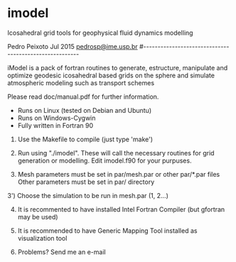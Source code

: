 # imodel
Icosahedral grid tools for geophysical fluid dynamics modelling

Pedro Peixoto Jul 2015
pedrosp@ime.usp.br
#-------------------------------------------------------

iModel is a pack of fortran routines to generate, estructure,
 manipulate and optimize geodesic icosahedral based grids 
 on the sphere and simulate atmospheric modeling
 such as transport schemes

Please read doc/manual.pdf for further information.

- Runs on Linux (tested on Debian and Ubuntu) 
- Runs on Windows-Cygwin 
- Fully written in Fortran 90 

1) Use the Makefile to compile (just type 'make')

2) Run using "./imodel". These will call the necessary routines 
    for grid generation or modelling. Edit imodel.f90 
    for your purpuses. 

3) Mesh parameters must be set in par/mesh.par or other par/*.par files
   Other parameters must be set in par/ directory

3') Choose the simulation to be run in mesh.par (1, 2...)

4) It is recommented to have installed Intel Fortran Compiler (but gfortran may be used)

5) It is recommended to have Generic Mapping Tool installed as visualization tool

6) Problems? Send me an e-mail

